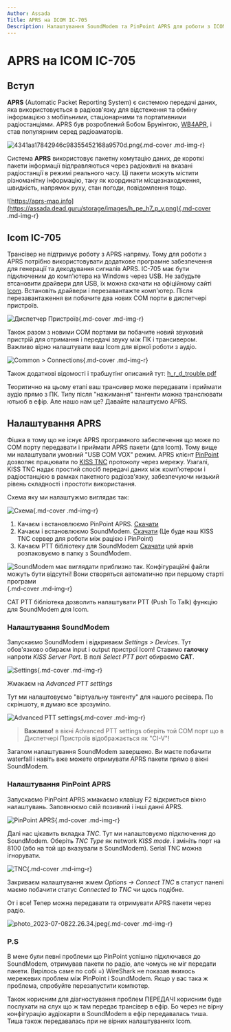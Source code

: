 ```yaml
---
Author: Assada
Title: APRS на ICOM IC-705
Description: Налаштування SoundModem та PinPoint APRS для роботи з ICOM IC-705 в Windows.
---
```


# APRS на ICOM IC-705

## Вступ

**APRS** (Automatic Packet Reporting System) є системою передачі даних, яка використовується в радіозв'язку для відстеження та обміну інформацією з мобільними, стаціонарними та портативними радіостанціями. APRS був розроблений Бобом Брунінгою, [WB4APR](http://www.arrl.org/news/aprs-developer-bob-bruninga-wb4apr-sk), і став популярним серед радіоаматорів.

![4341aa17842946c98355452168a9570d.png](https://assada.dead.guru/storage/images/4341aa17842946c98355452168a9570d.png){.md-cover .md-img-r}

Система **APRS** використовує пакетну комутацію даних, де короткі пакети інформації відправляються через радіохвилі на вказані радіостанції в режимі реального часу. Ці пакети можуть містити різноманітну інформацію, таку як координати місцезнаходження, швидкість, напрямок руху, стан погоди, повідомлення тощо.

![https://aprs-map.info](https://assada.dead.guru/storage/images/h_pe_h7_p_y.png){.md-cover .md-img-r}

## Icom IC-705

Трансівер не підтримує роботу з APRS напряму. Тому для роботи з APRS потрібно використовувати додаткове програмне забезпечення для генерації та декодування сигналів APRS. IC-705 має бути підключеним до комп'ютера на Windows через USB. Не забудьте втсановити драйвери для USB, їх можна скачати на офіційному сайті [Icom](https://www.icomjapan.com/support/firmware_driver/3768/). Встановіть драйвери і перезавантажте комп'ютер. Після перезавантаження ви побачите два нових COM порти в диспетчері пристроїв.

![Диспетчер Пристроїв](https://assada.dead.guru/storage/images/device-manager.jpg){.md-cover .md-img-r}

Також разом з новими COM портами ви побачите новий звуковий пристрій для отримання і передачі звуку між ПК і трансивером. Важливо вірно налаштувати ваш Icom для вірної роботи з аудіо. 

![Common > Connections](https://assada.dead.guru/storage/images/2023-07-0821.49.50.jpg){.md-cover .md-img-r}

Також додаткові відомості і трабшутінг описаний тут: [h_r_d_trouble.pdf](https://assada.dead.guru/storage/images/h_r_d_trouble.pdf)

Теоритично на цьому етапі ваш трансивер може передавати і приймати аудіо прямо з ПК. Типу після "нажимання" тангенти можна транслювати ютьюб в ефір. Але нашо нам це? Давайте налаштуємо APRS.

## Налаштування APRS

Фішка в тому що не існує APRS програмного забеспечення що може по COM порту передавати і приймати APRS пакети (для Icom). Тому вище ми налаштували умовний "USB COM VOX" режим. APRS клієнт [PinPoint](https://www.pinpointaprs.com/) дозволяє працювати по [KISS TNC](https://en.wikipedia.org/wiki/KISS_(amateur_radio_protocol)) протоколу через мережу. Узагалі, KISS TNC надає простий спосіб передачі даних між комп'ютером і радіостанцією в рамках пакетного радіозв'язку, забезпечуючи низький рівень складності і простоти використання. 

Схема яку ми налаштужмо виглядає так:

![Схема](https://assada.dead.guru/storage/images/download(1).png){.md-cover .md-img-r}

1. Качаєм і встановлюємо PinPoint APRS. [Скачати](https://assada.dead.guru/storage/images/pin_point_v2_build_230511.zip)
2. Качаєм і встановлюємо SoundModem. [Скачати](https://assada.dead.guru/storage/images/soundmodem114.zip) (Це буде наш KISS TNC сервер для роботи між рацією і PinPoint)
3. Качаєм PTT бібліотеку для SoundModem [Скачати](https://assada.dead.guru/storage/images/ptt-dll.zip) цей архів розпаковуємо в папку з SoundModem. 

![SoundModem має виглядати приблизно так. Конфігураційні файли можуть бути відсутні! Вони створяться автоматично при першому старті програми](https://assada.dead.guru/storage/images/2023-07-0822.09.32.jpg){.md-cover .md-img-r}

CAT PTT бібліотека дозволить налаштувати PTT (Push To Talk) функцію для SoundModem для Icom. 

### Налаштування SoundModem

Запускаємо SoundModem і відкриваєм *Settings > Devices*. Тут обов'язково обираєм input і output пристрої Icom! Ставимо **галочку** напроти *KISS Server Port*. В полі *Select PTT port* обираємо **CAT**. 

![Settings](https://assada.dead.guru/storage/images/image_2023-07-07_22-39-46.png){.md-cover .md-img-r}

Жмакаєм на *Advanced PTT settings*

Тут ми налаштовуємо "віртуальну тангенту" для нашого ресівера. По скріншоту, я думаю все зрозуміло. 

![Advanced PTT settings](https://assada.dead.guru/storage/images/image_2023-07-07_22-46-03.png){.md-cover .md-img-r}

> **Важливо!** в вікні Advanced PTT settings оберіть той COM порт що в Диспетчері Пристроїв відображається як "CI-V"!

Загалом налаштування SoundModem завершено. Ви маєте побачити waterfall і навіть вже можете отримувати APRS пакети прямо в вікні SoundModem.

### Налаштування PinPoint APRS

Запускаємо PinPoint APRS жмакаємо клавішу F2 відкриється вікно налаштувань. Заповнюємо свій позивний і інші данні APRS.

![PinPoint APRS](https://assada.dead.guru/storage/images/image_2023-07-07_22-40-41.png){.md-cover .md-img-r}

Далі нас цікавить вкладка *TNC*. Тут ми налаштовуємо підключення до SoundModem. Оберіть *TNC Type* як network *KISS mode*. і змініть порт на 8100 (або на той що вказували в SoundModem). Serial TNC можна ігнорувати.  

![TNC](https://assada.dead.guru/storage/images/image_2023-07-07_22-40-09.png){.md-cover .md-img-r}

Закриваєм налаштування жмем *Options -> Connect TNC* в статуст панелі маємо побачити статус *Connected to TNC* чи щось подібне.

От і все! Тепер можна передавати та отримувати APRS пакети через радіо. 

![photo_2023-07-0822.26.34.jpeg](https://assada.dead.guru/storage/images/photo_2023-07-0822.26.34.jpeg){.md-cover .md-img-r}


### P.S 
В мене були певні проблеми що PinPoint успішно підключався до SoundModem, отримував пакети по радіо, але чомусь не міг передати пакети. Вирілось саме по собі =) WireShark не показав якихось мережевих проблем між PinPoint і SoundModem. Якщо у вас така ж проблема, спробуйте перезапустити компютер. 

Також корисним для діагностування проблем ПЕРЕДАЧІ корисним буде послухати на слух що ж там передає трансівер в ефір. Бо через не вірну конфігурацію аудіокарти в SoundModem в ефір передавалась тиша. Тиша також передавалась при не вірних налаштуваннях Icom. 